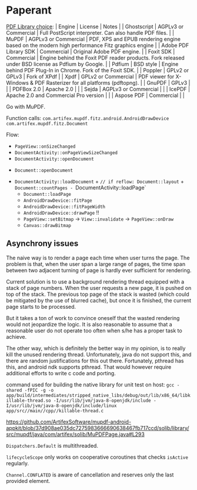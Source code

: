 Paperant
========

[PDF Library choice](https://hub.alfresco.com/t5/alfresco-content-services-blog/pdf-rendering-engine-performance-and-fidelity-comparison/ba-p/287618):
| Engine                  | License                                   | Notes |
| Ghostscript             | AGPLv3 or Commercial                      | Full PostScript interpreter. Can also handle PDF files. |
| MuPDF                   | AGPLv3 or Commercial                      | PDF, XPS and EPUB rendering engine based on the modern high performance Fitz graphics engine |
| Adobe PDF Library SDK   | Commercial                                | Original Adobe PDF engine. |
| Foxit SDK               | Commercial                                | Engine behind the Foxit PDF reader products. Fork released under BSD license as Pdfium by Google. |
| Pdfium                  | BSD style                                 | Engine behind PDF Plug-In in Chrome. Fork of the Foxit SDK. |
| Poppler                 | GPLv2 or GPLv3                            | Fork of XPdf |
| Xpdf                    | GPLv2 or Commercial                       | PDF viewer for X-Windows & PDF Rasterizer for all platforms (pdftopng). | 
| GnuPDF                  | GPLv3                                     | |
| PDFBox 2.0              | Apache 2.0                                | |
| Sejda                   | AGPLv3 or Commercial                      | |
| IcePDF                  | Apache 2.0 and Commercial Pro version     | |
| Aspose PDF              | Commercial                                | |

Go with MuPDF.

Function calls:
`com.artifex.mupdf.fitz.android.AndroidDrawDevice`
`com.artifex.mupdf.fitz.Document`

Flow:
- `PageView::onSizeChanged`
 - `DocumentActivity::onPageViewSizeChanged`
  - `DocumentActivity::openDocument`
   + `Document::openDocument`
   - `DocumentActivity::loadDocument`
    + `// if reflow: Document::layout`
    + `Document::countPages
    - `DocumentActivity::loadPage`
     + `Document::loadPage`
     + `AndroidDrawDevice::fitPage`
     + `AndroidDrawDevice::fitPageWidth`
     + `AndroidDrawDevice::drawPage` !!
     - `PageView::setBitmap` -> `View::invalidate` -> `PageView::onDraw`
      + `Canvas::drawBitmap`

## Asynchrony issues

The naive way is to render a page each time when user turns the page.
The problem is that, when the user span a large range of pages,
the time span between two adjacent turning of page is hardly ever sufficient
for rendering.

Current solution is to use a background rendering thread equipped with a stack of page numbers.
When the user requests a new page, it is pushed on top of the stack.
The previous top page of the stack is wasted (which could be mitigated by the use of blurred cache),
but once it is finished, the current page starts to be processed.

But it takes a ton of work to convince oneself that the wasted rendering would not jeopardize the logic.
It is also reasonable to assume that a reasonable user do not operate too often when s/he has a proper task to achieve.

The other way, which is definitely the better way in my opinion, is to really kill the unused rendering thread.
Unfortunately, java do not support this, and there are random justifications for this out there.
Fortunately, pthread has this, and android ndk supports pthread.
That would however require additional efforts to write c code and porting. 

command used for building the native library for unit test on host:
`gcc -shared -fPIC -g -o app/build/intermediates/stripped_native_libs/debug/out/lib/x86_64/libkillable-thread.so -I/usr/lib/jvm/java-8-openjdk/include -I/usr/lib/jvm/java-8-openjdk/include/linux app/src//main//cpp//killable-thread.c`

<https://github.com/ArtifexSoftware/mupdf-android-appkit/blob/37d908ae035dc7275983666690638467fb717ccd/solib/library/src/mupdf/java/com/artifex/solib/MuPDFPage.java#L293>

`Dispatchers.Default` is multithreaded.

`lifecycleScope` only works on cooperative coroutines that checks `isActive` regularly.

`Channel.CONFLATED` is aware of cancellation and reserves only the last provided element.